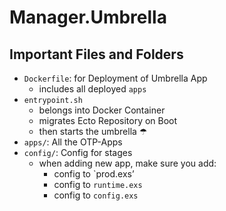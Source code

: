 # Manager.Umbrella

## Important Files and Folders

* `Dockerfile`: for Deployment of Umbrella App
  * includes all deployed `apps`
* `entrypoint.sh`
  * belongs into Docker Container
  * migrates Ecto Repository on Boot
  * then starts the umbrella ☂ 
* `apps/`: All the OTP-Apps
* `config/`: Config for stages
  * when adding new app, make sure you add:
    * config to `prod.exs’
    * config to `runtime.exs`
    * config to `config.exs`
